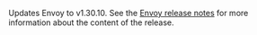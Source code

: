 Updates Envoy to v1.30.10. See the [Envoy release notes](https://www.envoyproxy.io/docs/envoy/v1.30.10/version_history/v1.30/v1.30.10) for more information about the content of the release.
